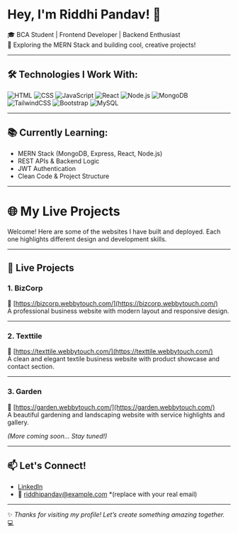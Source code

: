 # Hey, I'm Riddhi Pandav! 👋

🎓 BCA Student | Frontend Developer | Backend Enthusiast  
🚀 Exploring the MERN Stack and building cool, creative projects!  

---

## 🛠️ Technologies I Work With:

![HTML](https://img.shields.io/badge/-HTML-E34F26?style=flat&logo=html5&logoColor=white)
![CSS](https://img.shields.io/badge/-CSS-1572B6?style=flat&logo=css3&logoColor=white)
![JavaScript](https://img.shields.io/badge/-JavaScript-F7DF1E?style=flat&logo=javascript&logoColor=black)
![React](https://img.shields.io/badge/-React-61DAFB?style=flat&logo=react&logoColor=black)
![Node.js](https://img.shields.io/badge/-Node.js-339933?style=flat&logo=node.js&logoColor=white)
![MongoDB](https://img.shields.io/badge/-MongoDB-47A248?style=flat&logo=mongodb&logoColor=white)
![TailwindCSS](https://img.shields.io/badge/-TailwindCSS-38B2AC?style=flat&logo=tailwind-css&logoColor=white)
![Bootstrap](https://img.shields.io/badge/-Bootstrap-563D7C?style=flat&logo=bootstrap&logoColor=white)
![MySQL](https://img.shields.io/badge/-MySQL-4479A1?style=flat&logo=mysql&logoColor=white)

---

## 📚 Currently Learning:

- MERN Stack (MongoDB, Express, React, Node.js)
- REST APIs & Backend Logic
- JWT Authentication
- Clean Code & Project Structure

---

# 🌐 My Live Projects

Welcome! Here are some of the websites I have built and deployed. Each one highlights different design and development skills.

---

## 🚀 Live Projects

### 1. **BizCorp**
🔗 [https://bizcorp.webbytouch.com/](https://bizcorp.webbytouch.com/)  
A professional business website with modern layout and responsive design.

---

### 2. **Texttile**
🔗 [https://texttile.webbytouch.com/](https://texttile.webbytouch.com/)  
A clean and elegant textile business website with product showcase and contact section.

---

### 3. **Garden**
🔗 [https://garden.webbytouch.com/](https://garden.webbytouch.com/)  
A beautiful gardening and landscaping website with service highlights and gallery.

*(More coming soon... Stay tuned!)*

---

## 📫 Let's Connect!

- [LinkedIn](https://www.linkedin.com/in/riddhi-pandav/)
- 📧 riddhipandav@example.com *(replace with your real email)

---

✨ *Thanks for visiting my profile! Let’s create something amazing together.* 💻
